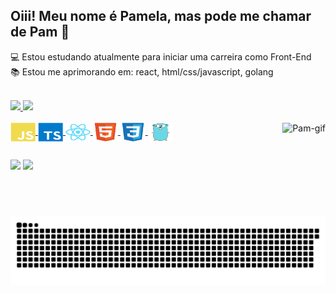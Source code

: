 ## Oiii! Meu nome é Pamela, mas pode me chamar de Pam 🎇

💻 Estou estudando atualmente para iniciar uma carreira como Front-End <br>
📚 Estou me aprimorando em: react, html/css/javascript, golang <br>


<br>
 <div>
  <a href="https://github.com/ppmda">
  <img height="180em" src="https://github-readme-stats.vercel.app/api?username=ppmda&show_icons=true&theme=bear&include_all_commits=true&count_private=true"/>
  <img height="180em" src="https://github-readme-stats.vercel.app/api/top-langs/?username=ppmda&layout=compact&langs_count=7&theme=bear"/>
</div>
<div style="display: inline_block"><br>
  <img align="center" alt="Pam-Js" height="30" width="40" src="https://raw.githubusercontent.com/devicons/devicon/master/icons/javascript/javascript-plain.svg">
  <img align="center" alt="Pam-Ts" height="30" width="40" src="https://raw.githubusercontent.com/devicons/devicon/master/icons/typescript/typescript-plain.svg">
  <img align="center" alt="Pam-React" height="30" width="40" src="https://raw.githubusercontent.com/devicons/devicon/master/icons/react/react-original.svg">
  <img align="center" alt="Pam-HTML" height="30" width="40" src="https://raw.githubusercontent.com/devicons/devicon/master/icons/html5/html5-original.svg">
  <img align="center" alt="Pam-CSS" height="30" width="40" src="https://raw.githubusercontent.com/devicons/devicon/master/icons/css3/css3-original.svg">
  <img align="center" alt="Pam-Go" height="30" width="40" src="https://raw.githubusercontent.com/devicons/devicon/master/icons/go/go-original.svg">
  <img align="right" height="150" widht="150" alt="Pam-gif" src="https://media.giphy.com/media/JlrxeSX6ulr4oRaMQR/giphy.gif">
</div>
  
  ##

 <div>
<a href="https://www.linkedin.com/in/pamela-silva-coelho-9233b6129/" target="_blank"><img src="https://img.shields.io/badge/-LinkedIn-%230077B5?style=for-the-badge&logo=linkedin&logoColor=white" target="_blank"></a>
<a href = "mailto:pmlclh@gmail.com"><img src="https://img.shields.io/badge/Gmail-D14836?style=for-the-badge&logo=gmail&logoColor=white" target="_blank"></a> 

![Snake animation](https://github.com/ppmda/ppmda/blob/output/github-contribution-grid-snake.svg)
 </div>
